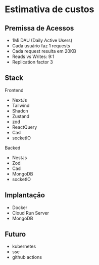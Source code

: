 # Estimativa de custos

## Premissa de Acessos

- 1Mi DAU (Daily Active Users)
- Cada usuário faz 1 requests
- Cada request resulta em 20KB
- Reads vs Writes: 9:1
- Replication factor 3

## Stack

Frontend

- NextJs
- Tailwind
- Shadcn
- Zustand
- zod
- ReactQuery
- Casl
- socketIO

Backed

- NestJs
- Zod
- Casl
- MongoDB
- socketIO

## Implantação

- Docker
- Cloud Run Server
- MongoDB

## Futuro

- kubernetes
- sse
- github actions
